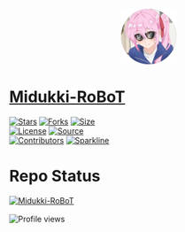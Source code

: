 <p align="center">
<img style="width:100px; height:100px;" src="Assets/Midukki-RoBoT.png" alt="Midukki RoBoT Logo">
</p>


<h1><a href="https://telegram.dog/Midukki_Robot">Midukki-RoBoT</a></h1>

[![Stars](https://img.shields.io/github/stars/PR0FESS0R-99/Midukki-RoBoT?style=flat-square&color=yellow)](https://github.com/PR0FESS0R-99/Midukki-RoBoT/stargazers)
[![Forks](https://img.shields.io/github/forks/PR0FESS0R-99/Midukki-RoBoT?style=flat-square&color=orange)](https://github.com/PR0FESS0R-99/Midukki-RoBoT/fork)
[![Size](https://img.shields.io/github/repo-size/PR0FESS0R-99/Midukki-RoBoT?style=flat-square&color=green)](https://github.com/PR0FESS0R-99/Midukki-RoBoT/)   
[![License](https://img.shields.io/badge/License-MIT-blue)](https://github.com/PR0FESS0R-99/Midukki-RoBoT/blob/main/LICENSE)
[![Source](https://badges.frapsoft.com/os/v2/open-source.svg?v=103)](https://github.com/PR0FESS0R-99/Midukki-RoBoT)   
[![Contributors](https://img.shields.io/github/contributors/PR0FESS0R-99/Midukki-RoBoT?style=flat-square&color=green)](https://github.com/PR0FESS0R-99/Midukki-RoBoT/graphs/contributors)
[![Sparkline](https://stars.medv.io/PR0FESS0R-99/Midukki-RoBoT.svg)](https://stars.medv.io/PR0FESS0R-99/Midukki-RoBoT)

<h1>Repo Status</h1>

[![Midukki-RoBoT](https://github-stats-alpha.vercel.app/api/?username=PR0FESS0R-99&repo=Midukki-RoBoT)](https://github.com/PR0FESS0R-99/Midukki-RoBoT)

<img align="center" width="50%" src="https://gpvc.arturio.dev/Midukki-RoboT" alt="Profile views" />

